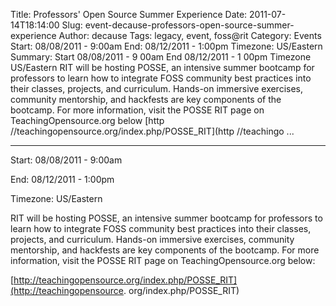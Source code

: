 Title: Professors' Open Source Summer Experience
Date: 2011-07-14T18:14:00
Slug: event-decause-professors-open-source-summer-experience
Author: decause
Tags: legacy, event, foss@rit
Category: Events
Start: 08/08/2011 - 9:00am
End: 08/12/2011 - 1:00pm
Timezone: US/Eastern
Summary: Start  08/08/2011 - 9 00am  End  08/12/2011 - 1 00pm  Timezone  US/Eastern  RIT will be hosting POSSE, an intensive summer bootcamp for professors to learn how to integrate FOSS community best practices into their classes, projects, and curriculum. Hands-on immersive exercises, community mentorship, and hackfests are key components of the bootcamp. For more information, visit the POSSE RIT page on TeachingOpensource.org below   [http //teachingopensource.org/index.php/POSSE_RIT](http //teachingo ... 

---
Start: 08/08/2011 - 9:00am

End: 08/12/2011 - 1:00pm

Timezone: US/Eastern

RIT will be hosting POSSE, an intensive summer bootcamp for professors to
learn how to integrate FOSS community best practices into their classes,
projects, and curriculum. Hands-on immersive exercises, community mentorship,
and hackfests are key components of the bootcamp. For more information, visit
the POSSE RIT page on TeachingOpensource.org below:

[http://teachingopensource.org/index.php/POSSE_RIT](http://teachingopensource.
org/index.php/POSSE_RIT)

